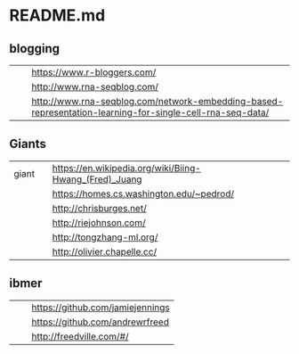 # README.md




## blogging

| | | |
|-|-|-|
| | | https://www.r-bloggers.com/|
| | | http://www.rna-seqblog.com/ |
| | | http://www.rna-seqblog.com/network-embedding-based-representation-learning-for-single-cell-rna-seq-data/ |



## Giants

| | | |
|-|-|-|
| giant | | https://en.wikipedia.org/wiki/Biing-Hwang_(Fred)_Juang |
| | | https://homes.cs.washington.edu/~pedrod/ |
| | | http://chrisburges.net/ |
| | | http://riejohnson.com/ |
| | | http://tongzhang-ml.org/ |
| | | http://olivier.chapelle.cc/ |


## ibmer

| | | |
|-|-|-|
| | | https://github.com/jamiejennings | 
| | | https://github.com/andrewrfreed |
| | | http://freedville.com/#/ |
